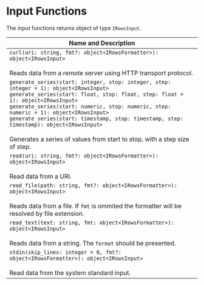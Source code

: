 # Input Functions

The input functions returns object of type `IRowsInput`.

| Name and Description |
| --- |
| `curl(uri: string, fmt?: object<IRowsFormatter>): object<IRowsInput>`<br /><br /> Reads data from a remote server using HTTP transport protocol. |
| `generate_series(start: integer, stop: integer, step: integer = 1): object<IRowsInput>`<br />`generate_series(start: float, stop: float, step: float = 1): object<IRowsInput>`<br />`generate_series(start: numeric, stop: numeric, step: numeric = 1): object<IRowsInput>`<br />`generate_series(start: timestamp, stop: timestamp, step: timestamp): object<IRowsInput>`<br /><br />Generates a series of values from start to stop, with a step size of step. |
| `read(uri: string, fmt?: object<IRowsFormatter>): object<IRowsInput>`<br /><br /> Read data from a URI. |
| `read_file(path: string, fmt?: object<IRowsFormatter>): object<IRowsInput>`<br /><br /> Reads data from a file. If `fmt` is ommited the formatter will be resolved by file extension. |
| `read_text(text: string, fmt: object<IRowsFormatter>): object<IRowsInput>`<br /><br /> Reads data from a string. The `format` should be presented. |
| `stdin(skip_lines: integer = 0, fmt?: object<IRowsFormatter>): object<IRowsInput>`<br /><br /> Read data from the system standard input. |
